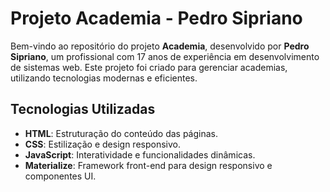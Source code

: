 # Projeto Academia - Pedro Sipriano

Bem-vindo ao repositório do projeto **Academia**, desenvolvido por **Pedro Sipriano**, um profissional com 17 anos de experiência em desenvolvimento de sistemas web. Este projeto foi criado para gerenciar academias, utilizando tecnologias modernas e eficientes.

## Tecnologias Utilizadas

- **HTML**: Estruturação do conteúdo das páginas.
- **CSS**: Estilização e design responsivo.
- **JavaScript**: Interatividade e funcionalidades dinâmicas.
- **Materialize**: Framework front-end para design responsivo e componentes UI.
